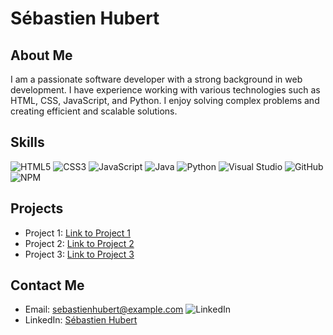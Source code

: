 
# Sébastien Hubert

## About Me

I am a passionate software developer with a strong background in web development. I have experience working with various technologies such as HTML, CSS, JavaScript, and Python. I enjoy solving complex problems and creating efficient and scalable solutions.

## Skills

![HTML5](https://img.shields.io/badge/html5-%23E34F26.svg?style=for-the-badge&logo=html5&logoColor=white)
![CSS3](https://img.shields.io/badge/css3-%231572B6.svg?style=for-the-badge&logo=css3&logoColor=white)
![JavaScript](https://img.shields.io/badge/javascript-%23323330.svg?style=for-the-badge&logo=javascript&logoColor=%23F7DF1E)
![Java](https://img.shields.io/badge/java-%23ED8B00.svg?style=for-the-badge&logo=openjdk&logoColor=white)
![Python](https://img.shields.io/badge/python-3670A0?style=for-the-badge&logo=python&logoColor=ffdd54)
![Visual Studio](https://img.shields.io/badge/Visual%20Studio-5C2D91.svg?style=for-the-badge&logo=visual-studio&logoColor=white)
![GitHub](https://img.shields.io/badge/github-%23121011.svg?style=for-the-badge&logo=github&logoColor=white)
![NPM](https://img.shields.io/badge/NPM-%23CB3837.svg?style=for-the-badge&logo=npm&logoColor=white)


## Projects

- Project 1: [Link to Project 1](https://github.com/sebastienhubert/project1)
- Project 2: [Link to Project 2](https://github.com/sebastienhubert/project2)
- Project 3: [Link to Project 3](https://github.com/sebastienhubert/project3)

## Contact Me

- Email: sebastienhubert@example.com
![LinkedIn](https://img.shields.io/badge/linkedin-%230077B5.svg?style=for-the-badge&logo=linkedin&logoColor=white(https://www.linkedin.com/in/sebastien-hubert-pro/))
- LinkedIn: [Sébastien Hubert](https://www.linkedin.com/in/sebastienhubert)
